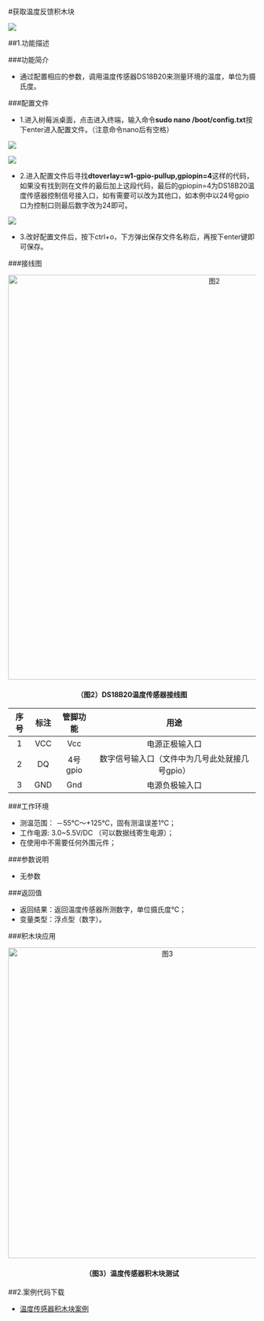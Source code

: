 #获取温度反馈积木块

![](/media/wendu01.png)

##1.功能描述

###功能简介
* 通过配置相应的参数，调用温度传感器DS18B20来测量环境的温度，单位为摄氏度。

###配置文件


* 1.进入树莓派桌面，点击进入终端，输入命令**sudo nano /boot/config.txt**按下enter进入配置文件。（注意命令nano后有空格）

![](/media/wendu06.png)

![](/media/wendu07.png)

* 2.进入配置文件后寻找**dtoverlay=w1-gpio-pullup,gpiopin=4**这样的代码，如果没有找到则在文件的最后加上这段代码，最后的gpiopin=4为DS18B20温度传感器控制信号接入口，如有需要可以改为其他口，如本例中以24号gpio口为控制口则最后数字改为24即可。

![](/media/wendu08.png)

* 3.改好配置文件后，按下ctrl+o，下方弹出保存文件名称后，再按下enter键即可保存。

###接线图


<div align="center">
    <img src="/media/wendu02.png" alt="图2" width="823">
    <h4>（图2）DS18B20温度传感器接线图</h4>
</div>  

|  序号   | 标注  | 管脚功能 |用途|
| :----:|:----:|:----:|:----:|
| 1  | VCC |Vcc|电源正极输入口|
| 2  | DQ |4号gpio|数字信号输入口（文件中为几号此处就接几号gpio）|
| 3  | GND |Gnd|电源负极输入口|

###工作环境

* 测温范围： －55℃～+125℃，固有测温误差1℃；
* 工作电源: 3.0~5.5V/DC （可以数据线寄生电源）；
* 在使用中不需要任何外围元件；

###参数说明
* 无参数

###返回值
* 返回结果：返回温度传感器所测数字，单位摄氏度℃；
* 变量类型：浮点型（数字）。


###积木块应用
<div align="center">
    <img src="/media/wendu09.png" alt="图3" width="632">
    <h4>（图3）温度传感器积木块测试</h4>
</div>  



##2.案例代码下载
* <a href="../download/积木块说明案例源代码/wenduanli1.txt" download="" target="_blank">温度传感器积木块案例</a>
